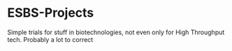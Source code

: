 # ESBS-Projects
Simple trials for stuff in biotechnologies, not even only for High Throughput tech.
Probably a lot to correct
